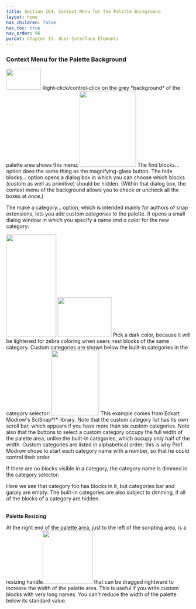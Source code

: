 ```yaml
---
title: Section 164. Context Menu for the Palette Background
layout: home
has_children: false
has_toc: true
nav_order: 96
parent: Chapter 13. User Interface Elements
---
```


### Context Menu for the Palette Background

<img src="/snap-manual/assets/images/image1052.png" style="width:95px; height:57px">
Right-click/control-click on the grey
*background* of the palette area shows this menu:

<img src="/snap-manual/assets/images/image1053.png" style="width:154px; height:207px">
The find blocks... option does the same
thing as the magnifying-glass button. The hide blocks... option opens a
dialog box in which you can choose which blocks (custom as well as
primitive) should be hidden. (Within that dialog box, the context menu
of the background allows you to check or uncheck all the boxes at once.)

The make a category... option, which is intended mainly for authors of
snap extensions, lets you add custom *categories* to the palette. It
opens a small dialog window in which you specify a name *and a color*
for the new category:

<img src="/snap-manual/assets/images/image1054.png" style="width:137px; height:279px">
<img src="/snap-manual/assets/images/image1055.png" style="width:147px; height:108px">
Pick a dark color, because it will be lightened for
zebra coloring when users nest blocks of the same category. Custom
categories are shown below the built-in categories in the category
selector:

<img src="/snap-manual/assets/images/image1056.png" style="width:130px; height:177px">
This example comes from Eckart Modrow's
SciSnap*!* library. Note that the custom category list has its own
scroll bar, which appears if you have more than six custom categories.
Note also that the buttons to select a custom category occupy the full
width of the palette area, unlike the built-in categories, which occupy
only half of the width. Custom categories are listed in alphabetical
order; this is why Prof. Modrow chose to start each category name with a
number, so that he could control their order.

If there are no blocks visible in a category, the category name is
dimmed in the category selector:

Here we see that category foo has blocks in it, but categories bar and
garply are empty. The built-in categories are also subject to dimming,
if all of the blocks of a category are hidden.

**\
Palette Resizing**

At the right end of the palette area, just to the left of the scripting
area, is a resizing
handle<img src="/snap-manual/assets/images/image1057.png" style="width:136px; height:145px">
 that can be dragged rightward to increase
the width of the palette area. This is useful if you write custom blocks
with very long names. You can't reduce the width of the palette below
its standard value.

